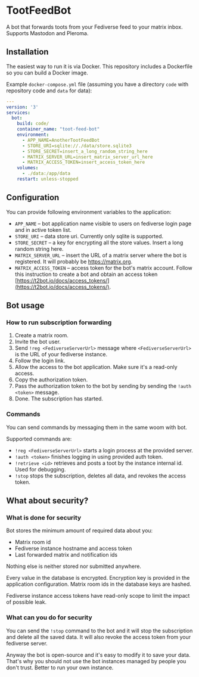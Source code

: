 # TootFeedBot

A bot that forwards toots from your Fediverse feed to your matrix inbox. Supports Mastodon and Pleroma.

## Installation

The easiest way to run it is via Docker. This repository includes a Dockerfile so you can build a Docker image.

Example `docker-compose.yml` file (assuming you have a directory `code` with repository code and `data` for data):

```yaml
---
version: '3'
services:
  bot:
    build: code/
    container_name: "toot-feed-bot"
    environment:
      - APP_NAME=AnotherTootFeedBot
      - STORE_URI=sqlite://./data/store.sqlite3
      - STORE_SECRET=insert_a_long_random_string_here
      - MATRIX_SERVER_URL=insert_matrix_server_url_here
      - MATRIX_ACCESS_TOKEN=insert_access_token_here
    volumes:
      - ./data:/app/data
    restart: unless-stopped
```

## Configuration

You can provide following environment variables to the application:

* `APP_NAME` – bot application name visible to users on fediverse login page and in active token list.
* `STORE_URI` – data store uri. Currently only sqlite is supported.
* `STORE_SECRET` – a key for encrypting all the store values. Insert a long random string here.
* `MATRIX_SERVER_URL` – insert the URL of a matrix server where the bot is registered. It will probably be https://matrix.org.
* `MATRIX_ACCESS_TOKEN` – access token for the bot's matrix account. Follow this instruction to create a bot and obtain an access token [https://t2bot.io/docs/access_tokens/](https://t2bot.io/docs/access_tokens/).

## Bot usage

### How to run subscription forwarding

1. Create a matrix room.
2. Invite the bot user.
3. Send `!reg <FediverseServerUrl>` message where `<FediverseServerUrl>` is the URL of your fediverse instance.
4. Follow the login link.
5. Allow the access to the bot application. Make sure it's a read-only access.
6. Copy the authorization token.
7. Pass the authorization token to the bot by sending by sending the `!auth <token>` message.
8. Done. The subscription has started.

### Commands

You can send commands by messaging them in the same woom with bot.

Supported commands are:

* `!reg <FediverseServerUrl>` starts a login process at the provided server.
* `!auth <token>` finishes logging in using provided auth token.
* `!retrieve <id>` retrieves and posts a toot by the instance internal id. Used for debugging.
* `!stop` stops the subscription, deletes all data, and revokes the access token.

## What about security?

### What is done for security

Bot stores the minimum amount of required data about you:

* Matrix room id
* Fediverse instance hostname and access token
* Last forwarded matrix and notification ids

Nothing else is neither stored nor submitted anywhere.

Every value in the database is encrypted. Encryption key is provided in the application configuration. Matrix room ids in the database keys are hashed.

Fediverse instance access tokens have read-only scope to limit the impact of possible leak.

### What can you do for security

You can send the `!stop` command to the bot and it will stop the subscription and delete all the saved data. It will also revoke the access token from your fediverse server.

Anyway the bot is open-source and it's easy to modify it to save your data. That's why you should not use the bot instances managed by people you don't trust. Better to run your own instance.
